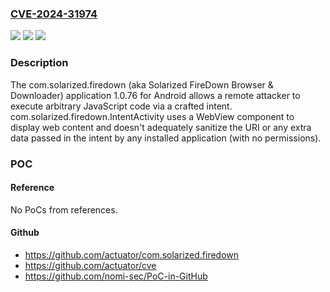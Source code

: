 ### [CVE-2024-31974](https://cve.mitre.org/cgi-bin/cvename.cgi?name=CVE-2024-31974)
![](https://img.shields.io/static/v1?label=Product&message=n%2Fa&color=blue)
![](https://img.shields.io/static/v1?label=Version&message=n%2Fa&color=blue)
![](https://img.shields.io/static/v1?label=Vulnerability&message=n%2Fa&color=brighgreen)

### Description

The com.solarized.firedown (aka Solarized FireDown Browser & Downloader) application 1.0.76 for Android allows a remote attacker to execute arbitrary JavaScript code via a crafted intent. com.solarized.firedown.IntentActivity uses a WebView component to display web content and doesn't adequately sanitize the URI or any extra data passed in the intent by any installed application (with no permissions).

### POC

#### Reference
No PoCs from references.

#### Github
- https://github.com/actuator/com.solarized.firedown
- https://github.com/actuator/cve
- https://github.com/nomi-sec/PoC-in-GitHub

